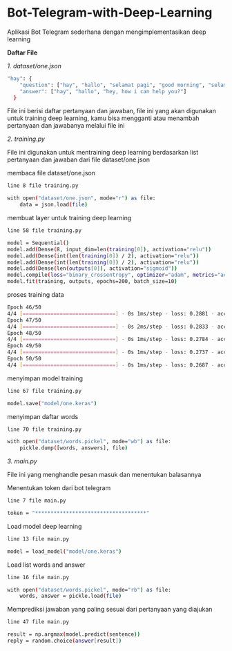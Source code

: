 # Bot-Telegram-with-Deep-Learning

Aplikasi Bot Telegram sederhana dengan mengimplementasikan deep learning

**Daftar File**

*1. dataset/one.json*
```bash
"hay": {
    "question": ["hay", "hallo", "selamat pagi", "good morning", "selamat sore", "good evening", "selamat malam", "good night"],
    "answer": ["hay", "hallo", "hey, how i can help you?"]
  }
```

File ini berisi daftar pertanyaan dan jawaban, file ini yang akan digunakan untuk training deep learning, kamu bisa mengganti atau menambah pertanyaan dan jawabanya melalui file ini

*2. training.py*

File ini digunakan untuk mentraining deep learning berdasarkan list pertanyaan dan jawaban dari file dataset/one.json

membaca file dataset/one.json
```bash
line 8 file training.py

with open("dataset/one.json", mode="r") as file:
    data = json.load(file)
```

membuat layer untuk training deep learning
```bash
line 58 file training.py

model = Sequential()
model.add(Dense(8, input_dim=len(training[0]), activation="relu"))
model.add(Dense(int(len(training[0]) / 2), activation="relu"))
model.add(Dense(int(len(training[0]) / 2), activation="relu"))
model.add(Dense(len(outputs[0]), activation="sigmoid"))
model.compile(loss="binary_crossentropy", optimizer="adam", metrics="accuracy")
model.fit(training, outputs, epochs=200, batch_size=10)
```

proses training data
```bash
Epoch 46/50
4/4 [==============================] - 0s 1ms/step - loss: 0.2881 - accuracy: 0.5789
Epoch 47/50
4/4 [==============================] - 0s 2ms/step - loss: 0.2833 - accuracy: 0.5789
Epoch 48/50
4/4 [==============================] - 0s 1ms/step - loss: 0.2784 - accuracy: 0.5789
Epoch 49/50
4/4 [==============================] - 0s 1ms/step - loss: 0.2737 - accuracy: 0.5789
Epoch 50/50
4/4 [==============================] - 0s 1ms/step - loss: 0.2687 - accuracy: 0.6053
```

menyimpan model training
```bash
line 67 file training.py

model.save("model/one.keras")
```

menyimpan daftar words
```bash
line 70 file training.py

with open("dataset/words.pickel", mode="wb") as file:
    pickle.dump([words, answers], file)
```

*3. main.py*

File ini yang menghandle pesan masuk dan menentukan balasannya

Menentukan token dari bot telegram
```bash
line 7 file main.py

token = "************************************"
```

Load model deep learning
```bash
line 13 file main.py

model = load_model("model/one.keras")
```

Load list words and answer
```bash
line 16 file main.py

with open("dataset/words.pickel", mode="rb") as file:
    words, answer = pickle.load(file)
```

Memprediksi jawaban yang paling sesuai dari pertanyaan yang diajukan
```bash
line 47 file main.py

result = np.argmax(model.predict(sentence))
reply = random.choice(answer[result])
```
